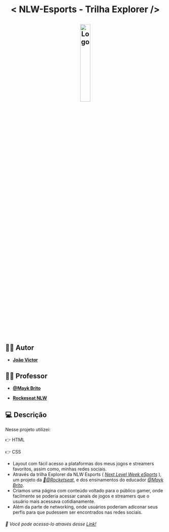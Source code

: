 <h1 align="center">
  < NLW-Esports - Trilha Explorer />
</h1>
<h2 align="center">
  <img alt="Logo" src="https://global-uploads.webflow.com/61d83a2ebb0ae01ab96e841a/630ced17a99fbd99b6169b52_Logo-NLW-eSports.svg" width="25%">
</h2>

## :man_artist: Autor
- **[João Victor](https://github.com/Vitinho163)**


## :man_teacher: Professor

- **[@Mayk Brito](https://github.com/maykbrito)**

- **[Rockeseat NLW ](https://rseat.in/nlw-edicao-esports)**

## :computer: Descrição
Nesse projeto utilizei:

:point_right: HTML

:point_right: CSS 

- Layout com fácil acesso a plataformas dos meus jogos e streamers favoritos, assim como, minhas redes sociais.
- Através da trilha Explorer da NLW Esports ( *[Next Level Week eSports](https://nextlevelweek.com/)* ), um projeto da *[🚀@Rocketseat](https://github.com/Rocketseat)*, e dos ensinamentos do educador *[@Mayk Brito](https://github.com/maykbrito)*.
- Criamos uma página com conteúdo voltado para o público gamer, onde facilmente se poderia acessar canais de jogos e streamers que o usuário mais acessava cotidianamente.
- Além da parte de networking, onde usuários poderiam adiconar seus perfis para que pudessem ser encontrados nas redes sociais.


###### :pushpin: Você pode acessa-lo através desse <a href='https://vitinho163.github.io/NLW-Esports/'>Link!</a>
